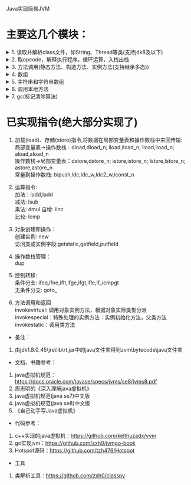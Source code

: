 Java实现简易JVM
#  主要这几个模块：
<details>
    <summary>1. 读取并解析class文件，如String、Thread等类(支持jdk8及以下)</summary>
    
部分类可能在demo运行时用到:
+ `zvm\bytecode\java\lang\System.class `
+ `zvm\bytecode\java\io\PrintStream.class  `
+ `zvm\bytecode\java\lang\Thread.class`
+ `zvm\bytecode\com\zvm\javaclass\integer\Table1.class(注解相关)`
</details>
<details>
<summary>2. 取opcode，解释执行程序。循环运算，入栈出栈</summary>

执行样例：
```java
public class GaussTest {
    public GaussTest() {
    }
    public static void main(String[] args) {
        int sum = 0;
        for(int i = 5; i <= 20; i += 10) {
            sum += i;
        }
        System.out.println(sum);
    }
}
```

输出结果：
```java
file path : GaussTest
20
```
</details>
<details>
<summary>3. 方法调用(静态方法、构造方法、实例方法(支持继承多态))</summary>

- 静态递归方法执行样例(invokestatic)：
```java
public class FibonacciTest {
    public static void main(String[] args) {
        long x = fibonacci(8);
        System.out.println(x);
    }
    private static long fibonacci(long n) {
        if (n <= 1) {
            return n;
        } else {
            return fibonacci(n - 1) + fibonacci(n - 2);
        }
    }
}
```

输出结果：
```java
file path : FibonacciTest
21
```

- 构造方法调用(invokespecial)
```java
public class FibonacciTest {
    public static void main(String[] args) {
        long x = fibonacci(8);
        System.out.println(x);
    }
    private static long fibonacci(long n) {
        if (n <= 1) {
            return n;
        } else {
            return fibonacci(n - 1) + fibonacci(n - 2);
        }
    }
}
```

输出结果：
```java
file path : FibonacciTest
21
```

- 调用实例方法，支持继承多态(invokevirtual)
```java
public class InvokeVirtualTest {
    public static void main(String[] args) {
        Vector2D v2 = new Vector2D(2.1, 2.2);
        Vector2D v3 = new Vector3D(3.1, 3.2, 3.3);
        v2.multiply(2);
        v3.multiply(3);
        System.out.println(v2.x);
        System.out.println(v2.y);
        System.out.println(v3.x);
        System.out.println(v3.y);
        System.out.println(((Vector3D)v3).z);
    }
}
```

输出结果：
```java
file path : ch07/InvokeVirtualTest
4.2
4.4
9.3
9.600000000000001
9.899999999999999
```
</details>
<details>
<summary>4. 数组</summary>

- 一维int数组冒泡排序：
```java
public class BubbleSortTest {
    public static void main(String[] args) {
        int[] arr = {
            22, 84, 77, 11, 95,  9, 78, 56, 
            36, 97, 65, 36, 10, 24 ,92, 48
        };
        //printArray(arr);
        bubbleSort(arr);
        //System.out.println(123456789);
        printArray(arr);
    }
    private static void bubbleSort(int[] arr) {
        boolean swapped = true;
        int j = 0;
        int tmp;
        while (swapped) {
            swapped = false;
            j++;
            for (int i = 0; i < arr.length - j; i++) {
                if (arr[i] > arr[i + 1]) {
                    tmp = arr[i];
                    arr[i] = arr[i + 1];
                    arr[i + 1] = tmp;
                    swapped = true;
                }
            }
        }
    }
    private static void printArray(int[] arr) {
        for (int i : arr) {
            System.out.println(i);
        }
    }
}
```
输出结果：
```java
file path : ch08/BubbleSortTest
9
10
...
```

- 一维double数组冒泡排序
```java
public class DoubleBubbleSortTest {
    public static void main(String[] args) {
        double[] arr = {
            22.2, 84.4, 77.5, 11.2, 95.3,  9.2, 78.2, 56.2,
            36.1, 97.1, 65.1, 36.1, 10.3, 24.3 ,92.3, 48.3
        };

        //printArray(arr);
        bubbleSort(arr);
        //System.out.println(123456789);
        printArray(arr);
    }
    private static void bubbleSort(double[] arr) {
        boolean swapped = true;
        int j = 0;
        double tmp;
        while (swapped) {
            swapped = false;
            j++;
            for (int i = 0; i < arr.length - j; i++) {
                if (arr[i] > arr[i + 1]) {
                    tmp = arr[i];
                    arr[i] = arr[i + 1];
                    arr[i + 1] = tmp;
                    swapped = true;
                }
            }
        }
    }
    private static void printArray(double[] arr) {
        for (double i : arr) {
            System.out.println(i);
        }
    }
}

```

输出结果：
```java
file path : ch08/DoubleBubbleSortTest
9.2
10.3
11.2
22.2
24.3
...
```

</details>

<details>
<summary>5. 字符串和字符串数组</summary>

- 字符串加法，涉及类有java/lang/StringBuilder、java/lang/AbstractStringBuilder、java/lang/Math
、java/util/Arrays、java/io/FilterOutputStream、java/io/OutputStream、 java/io/PrintStream、java/lang/String：
```java
public class StringBuilderTest {
    public static void main(String[] args) {
        String hello = "hello,";
        String world = "world!";
        String str = hello + world;
        System.out.println(str);
    }
}
```
输出结果：
```java
file path : ch09/StringBuilderTest
总内存:8912 分配：8完成 当前已使用:8
总内存:8912 分配：12完成 当前已使用:20
...
hello,world!
...
```

- 字符串数组
```java
public class ArrayDemo {
    public static void main(String[] args) {
        int[] a1 = new int[10];       // newarray
        String[] a2 = new String[10]; // anewarray
        //int[][] a3 = new int[10][10]; // multianewarray
        int x = a1.length;            // arraylength
        a1[0] = 100;                  // iastore
        int y = a1[0];                // iaload
        a2[0] = "0abc";                // aastore
        String s = a2[0];             // aaload
        System.out.println( s);
        a2[1] = "1xxxxyyxyy";
        a2[2] = "2xxxxyyxyy";

        for(int i = 0; i < 3; i++){
            System.out.println(a2[i] + " stringbuilderTest");
        }
    }
}
```

输出结果：
```java
file path : ch09/ArrayDemo
总内存:8912 分配：40完成 当前已使用:40
...
0abc
总内存:8912 分配：8完成 当前已使用:104
总内存:8912 分配：20完成 当前已使用:124
...
0abc stringbuilderTest
总内存:8912 分配：8完成 当前已使用:364
总内存:8912 分配：32完成 当前已使用:396
...
1xxxxyyxyy stringbuilderTest
总内存:8912 分配：8完成 当前已使用:580
总内存:8912 分配：32完成 当前已使用:612
...
2xxxxyyxyy stringbuilderTest
...
```
</details>

<details>
<summary>6. 调用本地方法</summary>

- 只实现了这个方法println，里面调用了arraycopy
```java
public class StringBuilderTest {
    public static void main(String[] args) {
        String hello = "hello,";
        String world = "world!";
        String str = hello + world;
        System.out.println(str);
    }
}
```
输出结果：
```java
file path : ch09/StringBuilderTest
hello,world!
...
```
</details>

<details>
<summary>7. gc(标记清除算法)</summary>

- 在zvm\src\main\java\com\zvm\memory\JavaHeap.java的HEAP_MAX_SIZE(此例中为32)的大小，
```java
public class GCTest1 {
    private static final int SIZE = 3;
    public static void main(String[] args){
        test0();
        test1();
        test2();
    }
    private static void test0() {
        /*字符串会创建22 byte + 8byte的数组:8byte:为String对象，22byte为char[11]*/
        //System.out.println("test0 start");
        int[] arr = new int[SIZE];
        for (int i = 0; i < SIZE; i++){
            arr[i] = 100 + i;
        }
        //System.out.println("test0 start");
    }

    private static void test1() {
        //System.out.println("test1 start");
        int[] arr = new int[SIZE];
        for (int i = 0; i < SIZE; i++){
            arr[i] = 100 + i;
        }
        //System.out.println("test1 start");
    }

    private static void test2() {
        //System.out.println("test2 start");
        int[] arr = new int[SIZE];
        for (int i = 0; i < SIZE; i++){
            arr[i] = 100 + i;
        }
        //System.out.println("test2 start");
    }
}
```
输出结果：
```java
file path : gc/GCTest1
总内存:32 分配：12完成 当前已使用:12
总内存:32 分配：12完成 当前已使用:24
总内存:32 已使用：24 当前需分配：12 
总内存:32 回收情况：24->0 当前需分配：12 
总内存:32 分配：12完成 当前已使用:12
...
```
</details>

# 已实现指令(绝大部分实现了)
1. 加载(load)、存储(store)指令,将数据在局部变量表和操作数栈中来回传输:  
局部变量表->操作数栈：dload,dload_n; iload,iload_n; lload,lload_n; aload,aload_n  
操作数栈->局部变量表：dstore,dstore_n; istore,istore_n; lstore,lstore_n; astore,astore_n  
常量到操作数栈: bipush,ldc,ldc_w,ldc2_w,iconst_n

2. 运算指令:  
加法：iadd,ladd  
减法: lsub  
乘法: dmul
自增: iinc  
比较: lcmp  

3. 对象创建和操作：  
创建实例: new  
访问类或实例字段:getstatic,getfield,putfield
 
4. 操作数栈管理：  
dup  

5. 控制转移:  
条件分支: ifeq,ifne,iflt,ifge,ifgt,ifle,if_icmpgt  
无条件分支: goto_

6. 方法调用和返回  
invokevirtual: 调用对象实例方法，根据对象实际类型分派  
invokespecial：特殊处理的实例方法：实例初始化方法，父类方法   
invokestatic：调用类方法  


- 备注：
1. 由jdk1.8.0_45\jre\lib\rt.jar中的java文件夹得到zvm\bytecode\java文件夹

- 文档、书籍参考：
1. java虚拟机规范：https://docs.oracle.com/javase/specs/jvms/se8/jvms8.pdf
2. 周志明的《深入理解java虚拟机》
3. java虚拟机规范(java se7)中文版
4. java虚拟机规范(java se8)中文版
5. 《自己动手写Java虚拟机》

- 代码参考：
1. c++实现的java虚拟机：https://github.com/kelthuzadx/yvm
2. go实现jvm：https://github.com/zxh0/jvmgo-book
3. Hotspot源码：https://github.com/tzh476/Hotspot

- 工具
1. 类解析工具：https://github.com/zxh0/classpy
